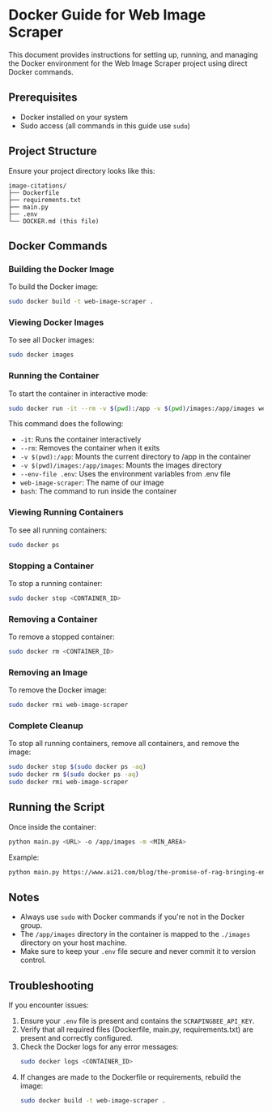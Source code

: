 # Docker Guide for Web Image Scraper

This document provides instructions for setting up, running, and managing the Docker environment for the Web Image Scraper project using direct Docker commands.

## Prerequisites

- Docker installed on your system
- Sudo access (all commands in this guide use `sudo`)

## Project Structure

Ensure your project directory looks like this:

```
image-citations/
├── Dockerfile
├── requirements.txt
├── main.py
├── .env
└── DOCKER.md (this file)
```

## Docker Commands

### Building the Docker Image

To build the Docker image:

```bash
sudo docker build -t web-image-scraper .
```

### Viewing Docker Images

To see all Docker images:

```bash
sudo docker images
```

### Running the Container

To start the container in interactive mode:

```bash
sudo docker run -it --rm -v $(pwd):/app -v $(pwd)/images:/app/images web-image-scraper bash
```

This command does the following:
- `-it`: Runs the container interactively
- `--rm`: Removes the container when it exits
- `-v $(pwd):/app`: Mounts the current directory to /app in the container
- `-v $(pwd)/images:/app/images`: Mounts the images directory
- `--env-file .env`: Uses the environment variables from .env file
- `web-image-scraper`: The name of our image
- `bash`: The command to run inside the container

### Viewing Running Containers

To see all running containers:

```bash
sudo docker ps
```

### Stopping a Container

To stop a running container:

```bash
sudo docker stop <CONTAINER_ID>
```

### Removing a Container

To remove a stopped container:

```bash
sudo docker rm <CONTAINER_ID>
```

### Removing an Image

To remove the Docker image:

```bash
sudo docker rmi web-image-scraper
```

### Complete Cleanup

To stop all running containers, remove all containers, and remove the image:

```bash
sudo docker stop $(sudo docker ps -aq)
sudo docker rm $(sudo docker ps -aq)
sudo docker rmi web-image-scraper
```

## Running the Script

Once inside the container:

```bash
python main.py <URL> -o /app/images -m <MIN_AREA>
```

Example:
```bash
python main.py https://www.ai21.com/blog/the-promise-of-rag-bringing-enterprise-generative-ai-to-life -o /app/images -m 50000
```

## Notes

- Always use `sudo` with Docker commands if you're not in the Docker group.
- The `/app/images` directory in the container is mapped to the `./images` directory on your host machine.
- Make sure to keep your `.env` file secure and never commit it to version control.

## Troubleshooting

If you encounter issues:

1. Ensure your `.env` file is present and contains the `SCRAPINGBEE_API_KEY`.
2. Verify that all required files (Dockerfile, main.py, requirements.txt) are present and correctly configured.
3. Check the Docker logs for any error messages:
   ```bash
   sudo docker logs <CONTAINER_ID>
   ```
4. If changes are made to the Dockerfile or requirements, rebuild the image:
   ```bash
   sudo docker build -t web-image-scraper .
   ```